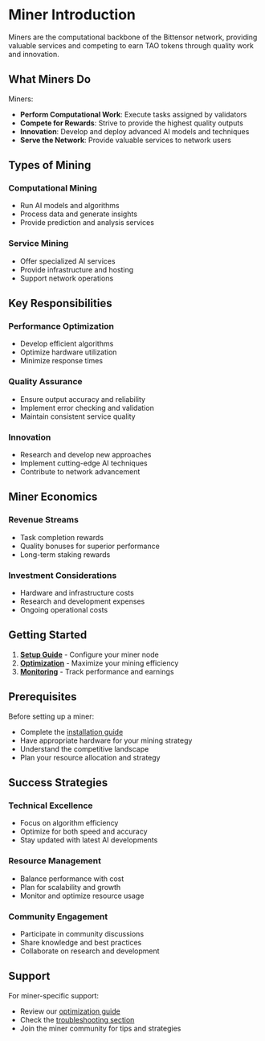 # Miner Introduction

Miners are the computational backbone of the Bittensor network, providing valuable services and competing to earn TAO tokens through quality work and innovation.

## What Miners Do

Miners:

- **Perform Computational Work**: Execute tasks assigned by validators
- **Compete for Rewards**: Strive to provide the highest quality outputs
- **Innovation**: Develop and deploy advanced AI models and techniques
- **Serve the Network**: Provide valuable services to network users

## Types of Mining

### Computational Mining
- Run AI models and algorithms
- Process data and generate insights
- Provide prediction and analysis services

### Service Mining
- Offer specialized AI services
- Provide infrastructure and hosting
- Support network operations

## Key Responsibilities

### Performance Optimization
- Develop efficient algorithms
- Optimize hardware utilization
- Minimize response times

### Quality Assurance
- Ensure output accuracy and reliability
- Implement error checking and validation
- Maintain consistent service quality

### Innovation
- Research and develop new approaches
- Implement cutting-edge AI techniques
- Contribute to network advancement

## Miner Economics

### Revenue Streams
- Task completion rewards
- Quality bonuses for superior performance
- Long-term staking rewards

### Investment Considerations
- Hardware and infrastructure costs
- Research and development expenses
- Ongoing operational costs

## Getting Started

1. **[Setup Guide](setup.md)** - Configure your miner node
2. **[Optimization](optimization.md)** - Maximize your mining efficiency
3. **[Monitoring](../subnet/monitoring.md)** - Track performance and earnings

## Prerequisites

Before setting up a miner:

- Complete the [installation guide](../getting-started/installation.md)
- Have appropriate hardware for your mining strategy
- Understand the competitive landscape
- Plan your resource allocation and strategy

## Success Strategies

### Technical Excellence
- Focus on algorithm efficiency
- Optimize for both speed and accuracy
- Stay updated with latest AI developments

### Resource Management
- Balance performance with cost
- Plan for scalability and growth
- Monitor and optimize resource usage

### Community Engagement
- Participate in community discussions
- Share knowledge and best practices
- Collaborate on research and development

## Support

For miner-specific support:

- Review our [optimization guide](optimization.md)
- Check the [troubleshooting section](../subnet/troubleshooting.md)
- Join the miner community for tips and strategies